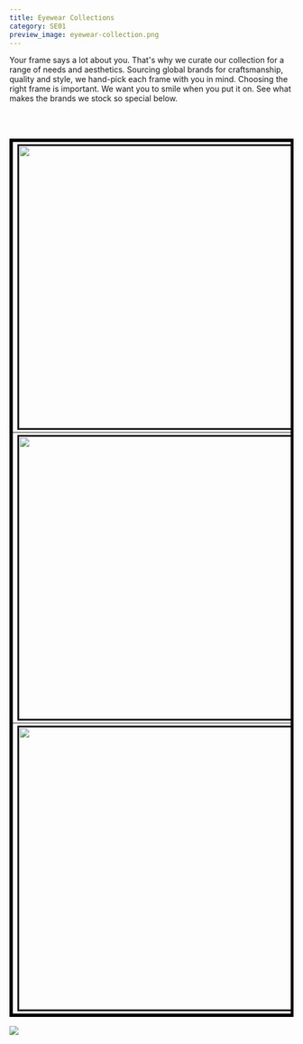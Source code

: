 ```yaml
---
title: Eyewear Collections
category: SE01
preview_image: eyewear-collection.png
---
```

Your frame says a lot about you. That's why we curate our collection for a range of needs and aesthetics. Sourcing global brands for craftsmanship, quality and style,  we hand-pick each frame with you in mind. Choosing the right frame is important. We want you to smile when you put it on. See what makes the brands we stock so special below.

<br>

<table>
<table border = 5 bordercolor = black align = center>
<tr>
<th colspan = 4><a href="/what-we-do/lindberg"><img src="/uploads/lindberg-logo.png" border=3 height=500 width=500></img></a></th>
<th colspan = 4><a href="/what-we-do/face-a-face"><img src="/uploads/faceafacelogo.png" border=3 height=500 width=500></img></a></th>
<th colspan = 4><a href="/what-we-do/oroton"><img src="/uploads/oroton-logo.png" border=3 height=500 width=500></img></a></th>
</tr>
<tr>
<th colspan = 4><a href="/what-we-do/tom-ford"><img src="/uploads/tom-logo.png" border=3 height=500 width=500></img></a></th>
<th colspan = 4><a href="/what-we-do/masunaga"><img src="/uploads/masunaga.png" border=3 height=500 width=500></img></a></th>
<th colspan = 4><a href="/what-we-do/good-gryf"><img src="/uploads/goodgryflogo.png" border=3 height=500 width=500></img></a></th>
</tr>
<tr>
<th colspan = 4><a href="/what-we-do/anne-valentin"><img src="/uploads/anne-valentin-logo.jpg" border=3 height=500 width=500></img></a></th>
<th colspan = 4><a href="/what-we-do/prodesign"><img src="/uploads/prodesign-logo.png" border=3 height=500 width=500></img></a></th>
<th colspan = 4><a href="/what-we-do/maui-jim"><img src="/uploads/mauijimlogo.png" border=3 height=500 width=500></img></a></th>
</tr>
</table>

![](/uploads/goodgryflogo.png)

<br>